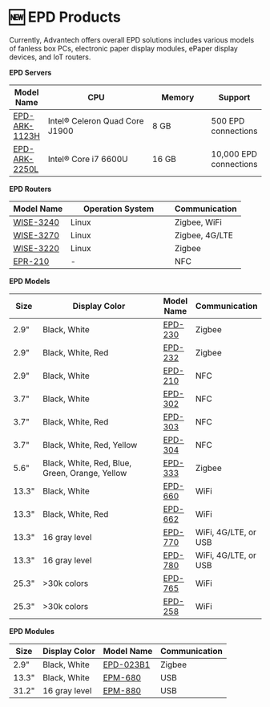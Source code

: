 # 🆕 EPD Products

Currently, Advantech offers overall EPD solutions includes various models of fanless box PCs, electronic paper display modules, ePaper display devices, and IoT routers.

**EPD Servers**

<table><thead><tr><th>Model Name</th><th width="213">CPU</th><th width="107">Memory</th><th>Support</th></tr></thead><tbody><tr><td><a href="https://www.advantech.com/zh-tw/products/6a962f35-ccac-4443-8be0-1a8a98f1e784/epd-ark-1123h/mod_77dc458d-6996-4522-9288-087ac19e297a">EPD-ARK-1123H</a></td><td>Intel® Celeron Quad Core J1900</td><td>8 GB</td><td>500 EPD connections</td></tr><tr><td><a href="https://www.advantech.com/zh-tw/products/6a962f35-ccac-4443-8be0-1a8a98f1e784/epd-ark-2250l/mod_452b2201-6da6-4cc3-884f-86cc284ac528">EPD-ARK-2250L</a></td><td>Intel® Core i7 6600U</td><td>16 GB</td><td>10,000 EPD connections</td></tr></tbody></table>

**EPD Routers**

<table><thead><tr><th>Model Name</th><th width="192">Operation System</th><th>Communication</th></tr></thead><tbody><tr><td><a href="https://www.advantech.com/zh-tw/products/17cdfd4e-330f-4170-b458-fcdad89e5cea/wise-3240/mod_82cb0192-37e4-4fac-a3f6-89ef0b9534e4">WISE-3240</a></td><td>Linux</td><td>Zigbee, WiFi</td></tr><tr><td><a href="https://www.advantech.com/zh-tw/products/17cdfd4e-330f-4170-b458-fcdad89e5cea/wise-3270/mod_5580b4ce-a168-4314-bec4-facd1f296be8">WISE-3270</a></td><td>Linux</td><td>Zigbee, 4G/LTE</td></tr><tr><td><a href="https://www.advantech.com/zh-tw/products/17cdfd4e-330f-4170-b458-fcdad89e5cea/wise-3220/mod_3530a2be-431d-4e4a-b5cc-7156ea767895">WISE-3220</a></td><td>Linux</td><td>Zigbee</td></tr><tr><td><a href="https://www.advantech.com/zh-tw/products/17cdfd4e-330f-4170-b458-fcdad89e5cea/epr-210/mod_fd1b879d-f828-46c7-ae5f-0e0eefe7caa8">EPR-210</a></td><td>-</td><td>NFC</td></tr></tbody></table>

**EPD Models**

<table><thead><tr><th>Size</th><th width="228">Display Color</th><th>Model Name</th><th>Communication</th></tr></thead><tbody><tr><td>2.9"</td><td>Black, White</td><td><a href="https://www.advantech.com/zh-tw/products/31602356-e41f-4321-ba9f-012d50648c6b/epd-230/mod_cf8f9a67-3bff-4018-9b11-02ef7b368853">EPD-230</a></td><td>Zigbee</td></tr><tr><td>2.9"</td><td>Black, White, Red</td><td><a href="https://www.advantech.com/zh-tw/products/31602356-e41f-4321-ba9f-012d50648c6b/epd-232/mod_3573cb28-1807-486e-a927-28c08f69aefb">EPD-232</a></td><td>Zigbee</td></tr><tr><td>2.9"</td><td>Black, White</td><td><a href="https://www.advantech.com/zh-tw/products/31602356-e41f-4321-ba9f-012d50648c6b/epd-210/mod_e747bed0-06c6-4f17-a364-3c228b1381ad">EPD-210</a></td><td>NFC</td></tr><tr><td>3.7"</td><td>Black, White</td><td><a href="https://www.advantech.com/zh-tw/products/31602356-e41f-4321-ba9f-012d50648c6b/epd-302/mod_b3553270-5445-41ae-a480-d1136d5e36b0">EPD-302</a></td><td>NFC</td></tr><tr><td>3.7"</td><td>Black, White, Red</td><td><a href="https://www.advantech.com/zh-tw/products/31602356-e41f-4321-ba9f-012d50648c6b/epd-303/mod_7e4e4063-ae3d-45a3-b4a4-2880c4c36cc2">EPD-303</a></td><td>NFC</td></tr><tr><td>3.7"</td><td>Black, White, Red, Yellow</td><td><a href="https://www.advantech.com/zh-tw/products/31602356-e41f-4321-ba9f-012d50648c6b/epd-304/mod_44804608-bdb1-489e-bdd4-f28b5c38ab55">EPD-304</a></td><td>NFC</td></tr><tr><td>5.6"</td><td>Black, White, Red, Blue, Green, Orange, Yellow</td><td><a href="https://www.advantech.com/zh-tw/products/31602356-e41f-4321-ba9f-012d50648c6b/epd-333/mod_379487f9-f4e0-4b2f-bc62-e1b10619f28e">EPD-333</a></td><td>Zigbee</td></tr><tr><td>13.3"</td><td>Black, White</td><td><a href="https://www.advantech.com/zh-tw/products/31602356-e41f-4321-ba9f-012d50648c6b/epd-660/mod_176e02e8-1894-4021-a3a2-c9b3bdcb7dcb">EPD-660</a></td><td>WiFi</td></tr><tr><td>13.3"</td><td>Black, White, Red</td><td><a href="https://www.advantech.com/zh-tw/products/31602356-e41f-4321-ba9f-012d50648c6b/epd-662/mod_b909a0f8-66e3-4090-ad41-e2f14c395e30">EPD-662</a></td><td>WiFi</td></tr><tr><td>13.3"</td><td>16 gray level</td><td><a href="https://www.advantech.com/zh-tw/products/31602356-e41f-4321-ba9f-012d50648c6b/epd-770/mod_c8b3e742-7dbf-4194-b74b-d29b2a7e06b9">EPD-770</a></td><td>WiFi, 4G/LTE, or USB</td></tr><tr><td>13.3"</td><td>16 gray level</td><td><a href="https://www.advantech.com/zh-tw/products/31602356-e41f-4321-ba9f-012d50648c6b/epd-780/mod_d7dfaaad-9b18-4527-90bb-ca87736319f4">EPD-780</a></td><td>WiFi, 4G/LTE, or USB</td></tr><tr><td>25.3"</td><td>>30k colors</td><td><a href="https://www.advantech.com/zh-tw/products/31602356-e41f-4321-ba9f-012d50648c6b/epd-765/mod_d80a7ba1-5993-4ddf-ae19-e3c8e6df16eb">EPD-765</a></td><td>WiFi</td></tr><tr><td>25.3"</td><td>>30k colors</td><td><a href="https://www.advantech.com/zh-tw/products/31602356-e41f-4321-ba9f-012d50648c6b/epd-258/mod_4fe940f0-9ae3-40d7-9b0a-a1778c7d0f3b">EPD-258</a></td><td>WiFi</td></tr></tbody></table>

**EPD Modules**

| Size  | Display Color | Model Name                                                                                                                                     | Communication |
| ----- | ------------- | ---------------------------------------------------------------------------------------------------------------------------------------------- | ------------- |
| 2.9"  | Black, White  | [EPD-023B1](https://www.advantech.com/zh-tw/products/31602356-e41f-4321-ba9f-012d50648c6b/epd-023b1/mod\_a6ea4cd8-6abe-4278-9b52-67134414496f) | Zigbee        |
| 13.3" | Black, White  | [EPM-680](https://www.advantech.com/zh-tw/products/31602356-e41f-4321-ba9f-012d50648c6b/epm-680/mod\_67dbe987-8c7b-4834-bb79-76a51ca063cf)     | USB           |
| 31.2" | 16 gray level | [EPM-880](https://www.advantech.com/zh-tw/products/31602356-e41f-4321-ba9f-012d50648c6b/epm-880/mod\_16ee75cf-4e4b-425c-913f-be9e5484c80b)     | USB           |

